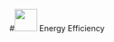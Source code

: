 #<img src="https://www.google.com/url?sa=i&url=https%3A%2F%2Fcorporatefinanceinstitute.com%2Fresources%2Fknowledge%2Feconomics%2Findustry%2F&psig=AOvVaw0ud_lxuJHqyyefAwPFqufk&ust=1647148076909000&source=images&cd=vfe&ved=0CAsQjRxqFwoTCJCSjPPmv_YCFQAAAAAdAAAAABAD" width="40"> Energy Efficiency 
